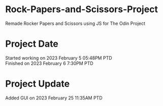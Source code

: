 # Rock-Papers-and-Scissors-Project
Remade Rocker Papers and Scissors using JS for The Odin Project

# Project Date
Started working on 2023 February 5 05:48PM PTD
</br>
Finished on 2023 February 6 7:30PM PTD

# Project Update
Added GUI on 2023 February 25 11:35AM PTD